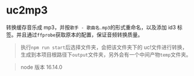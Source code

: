 # uc2mp3

转换缓存音乐成 mp3，并按`歌手 - 歌曲名.mp3`的形式重命名，以及添加 id3 标签。并且通过`ffprobe`获取原本的配置，保证音频转换质量。

> 执行`npm run start`后选择文件夹，会把该文件夹下的 uc!文件进行转换，生成到本项目根路径下`output`文件夹，另外会有一个中间产物`temp`文件夹。

> node 版本 16.14.0
